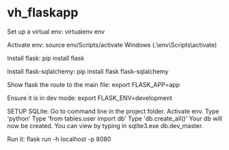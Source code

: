 # vh_flaskapp

Set up a virtual env:
virtualenv env

Activate env:
source env/Scripts/activate
Windows (.\env\Scripts\activate)

Install flask:
pip install flask

Install flask-sqlalchemy:
pip install flask flask-sqlalchemy

Show flask the route to the main file:
export FLASK_APP=app

Ensure it is in dev mode:
export FLASK_ENV=development

SETUP SQLite:
Go to command line in the project folder.
Activate env.
Type 'python'
Type 'from tables.user import db'
Type 'db.create_all()'
Your db will now be created. You can view by typing in sqlite3.exe db.dev_master.

Run it:
flask run -h localhost -p 8080
